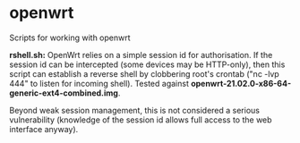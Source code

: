 # openwrt
Scripts for working with openwrt

**rshell.sh:**
OpenWrt relies on a simple session id for authorisation. If the session id can be intercepted (some devices may be HTTP-only), then this script can establish a reverse shell by clobbering root's crontab ("nc -lvp 444" to listen for incoming shell). Tested against __openwrt-21.02.0-x86-64-generic-ext4-combined.img__.

Beyond weak session management, this is not considered a serious vulnerability (knowledge of the session id allows full access to the web interface anyway).
